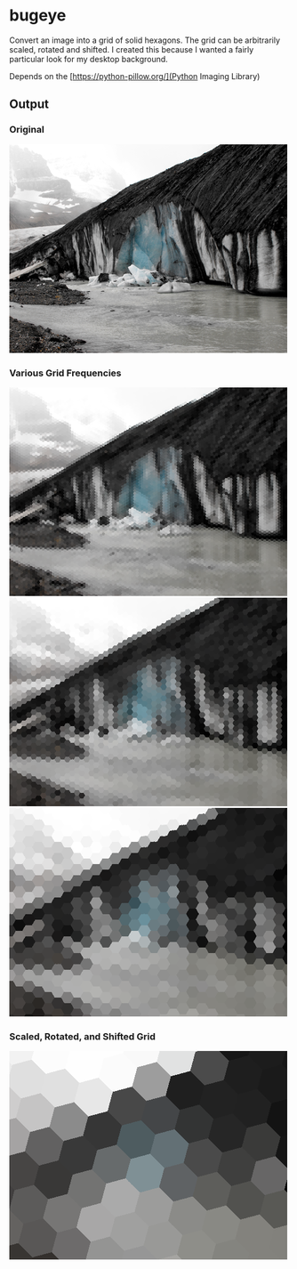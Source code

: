 # bugeye
Convert an image into a grid of solid hexagons. The grid can be arbitrarily scaled, rotated and shifted. I created this because I wanted a fairly particular look for my desktop background.

Depends on the [https://python-pillow.org/](Python Imaging Library)

## Output
### Original
![Original image of a glacier](https://github.com/WimbledonLabs/bugeye/raw/master/raw/test.png)

### Various Grid Frequencies
![100-wide hexagonified glacier](https://github.com/WimbledonLabs/bugeye/raw/master/raw/100_count.png)
![50-wide hexagonified glacier](https://github.com/WimbledonLabs/bugeye/raw/master/raw/50_count.png)
![25-wide hexagonified glacier](https://github.com/WimbledonLabs/bugeye/raw/master/raw/25_count.png)

### Scaled, Rotated, and Shifted Grid
![8-wide hexagonified glacier](https://github.com/WimbledonLabs/bugeye/raw/master/raw/8_count_45_ang_x_30_y_50.png)
